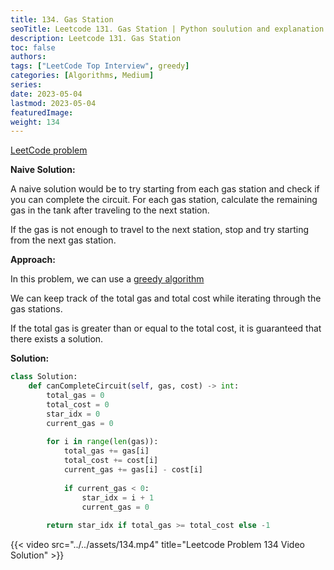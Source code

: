 ```yaml
---
title: 134. Gas Station
seoTitle: Leetcode 131. Gas Station | Python soulution and explanation
description: Leetcode 131. Gas Station
toc: false
authors:
tags: ["LeetCode Top Interview", greedy]
categories: [Algorithms, Medium]
series:
date: 2023-05-04
lastmod: 2023-05-04
featuredImage:
weight: 134
---
```


[LeetCode problem](https://leetcode.com/problems/gas-station/)

**Naive Solution:**

A naive solution would be to try starting from each gas station and check if you can complete the circuit. For each gas station, calculate the remaining gas in the tank after traveling to the next station.

If the gas is not enough to travel to the next station, stop and try starting from the next gas station.

**Approach:**

In this problem, we can use a [greedy algorithm](/en/tags/greedy/)

We can keep track of the total gas and total cost while iterating through the gas stations.

If the total gas is greater than or equal to the total cost, it is guaranteed that there exists a solution.

**Solution:**

```python
class Solution:
    def canCompleteCircuit(self, gas, cost) -> int:
        total_gas = 0
        total_cost = 0
        star_idx = 0
        current_gas = 0
        
        for i in range(len(gas)):
            total_gas += gas[i]
            total_cost += cost[i]
            current_gas += gas[i] - cost[i]
            
            if current_gas < 0:
                star_idx = i + 1
                current_gas = 0
        
        return star_idx if total_gas >= total_cost else -1
```

{{< video src="../../assets/134.mp4" title="Leetcode Problem 134 Video Solution" >}}

